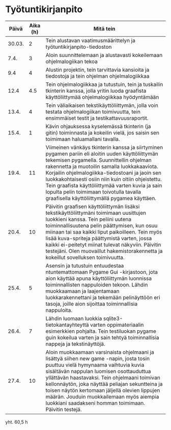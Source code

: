 # Työtuntikirjanpito

Päivä | Aika (h) | Mitä tein
------|----------|----------
30.03.| 2     | Tein alustavan vaatimusmäärittelyn ja työtuntikirjanpito-tiedoston
7.4.| 3 | Aloin suunnittelemaan ja alustavasti kokeilemaan ohjelmalogiikan tekoa
9.4| 4 | Alustin projektin, tein tarvittavia kansioita ja tiedostoja ja tein ohjelman ohjelmalogiikkaa
12.4|4.5| Tein ohjelmalogiikkaa ja tutustuin, tein ja tuskailin tkinterin kanssa, jolla yritin luoda graafista käyttöliittymää ohjelmalogiikkaa hyödyntämään
13.4.| 4 | Tein väliaikaisen tekstikäyttöliittymän, jolla voin testata ohjelmalogiikan toimivuutta, tein ensimmäiset testit ja testikattavuusraportit.
15.4.| 1 | Kävin ohjauksessa kyselemässä tkinterin (ja gitin) toiminnasta ja kokeilin vielä, jos saisin sen toimimaan haluamallani tavalla.
19.4.| 11| Viimeinen vänkäys tkinterin kanssa ja siirtyminen pygamen pariin eli aloitin uuden käyttöliittymän tekemisen pygamella. Suunnittellin ohjelman rakennetta ja muotoilin samalla luokkakaaviota. Korjailin ohjelmalogiikka-tiedostoani ja jaoin sen luokkakohtaisesti osiin niin kuin oltiin ohjeistettu. Tein graafista käyttöliittymää varten kuvia ja sain lopulta pelin toimimaan toivotulla tavalla graafisella käyttöliittymällä pygamea käyttäen.
20.4.|10|Päivitin graafisen käyttöliittymän lisäksi tekstikäyttöliittymäni toimimaan uusittujen luokkieni kanssa. Tein peliini uutena toiminnallisuutena pelin päättymisen, kun osuu miinaan tai saa kaikki liput paikoilleen. Tein myös lisää kuva-spriteja päättymistä varten, jossa kaikki ei-peitetyt miinat tulevat näkyviin. Päivitin testejäni. Olen muovaillut hakemistorakennetta ja kokeillut sovelluksen toimivuutta.
25.4.| 5 | Asensin ja tutustuin entuudestaa ntuntemattomaan Pygame Gui -kirjastoon, jota aion käyttää apuna käyttöliittymän luonnissa toiminnallisten nappuloiden tekoon. Lähdin muokkaamaan ja laajentamaan luokkarakennettani ja tekemään pelinäyttöön eri tasoja, joille aion sijoittaa toiminnallisia nappuloita.
26.4. | 7 | Lähdin luomaan luokkia sqlite3-tietokantayhteyttä varten oppimateriaalin esimerkkien pohjalta. Tein testiluokan pygame guin kokeilua varten ja sain tehtyä toiminnallisia nappeja ja tekstinäyttöjä.
27.4. | 10 | Aloin muokkaamaan varsinaista ohjelmaani ja lisättyä siihen new game -napin, josta tosin puuttuu vielä hymynaama vaihtuvia kuvia sisältävän nappulan luomisen osottauduttua yllättävän haastavaksi. Tein ohjelmaani toimivan kellonnäytön, joka näyttää peliajan sekuntteina ja toisen näytön kertomaan jäljellä olevien lippujen määrän. Jouduin muokkailemaan myös aiempia luokkiani saadakseni homman toimimaan. Päivitin testejä.

yht. 60,5 h
